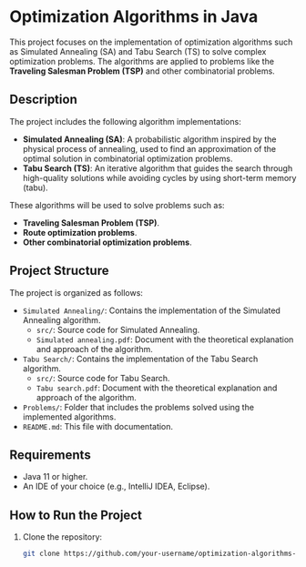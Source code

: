 # Optimization Algorithms in Java

This project focuses on the implementation of optimization algorithms such as Simulated Annealing (SA) and Tabu Search (TS) to solve complex optimization problems. The algorithms are applied to problems like the **Traveling Salesman Problem (TSP)** and other combinatorial problems.

## Description

The project includes the following algorithm implementations:

- **Simulated Annealing (SA)**: A probabilistic algorithm inspired by the physical process of annealing, used to find an approximation of the optimal solution in combinatorial optimization problems.
- **Tabu Search (TS)**: An iterative algorithm that guides the search through high-quality solutions while avoiding cycles by using short-term memory (tabu).

These algorithms will be used to solve problems such as:

- **Traveling Salesman Problem (TSP)**.
- **Route optimization problems**.
- **Other combinatorial optimization problems**.

## Project Structure

The project is organized as follows:


- `Simulated Annealing/`: Contains the implementation of the Simulated Annealing algorithm.
  - `src/`: Source code for Simulated Annealing.
  - `Simulated annealing.pdf`: Document with the theoretical explanation and approach of the algorithm.
- `Tabu Search/`: Contains the implementation of the Tabu Search algorithm.
  - `src/`: Source code for Tabu Search.
  - `Tabu search.pdf`: Document with the theoretical explanation and approach of the algorithm.
- `Problems/`: Folder that includes the problems solved using the implemented algorithms.
- `README.md`: This file with documentation.

## Requirements

- Java 11 or higher.
- An IDE of your choice (e.g., IntelliJ IDEA, Eclipse).

## How to Run the Project

1. Clone the repository:
   ```bash
   git clone https://github.com/your-username/optimization-algorithms-java.git

